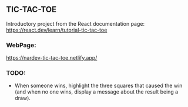 
## TIC-TAC-TOE

Introductory project from the React documentation page:
https://react.dev/learn/tutorial-tic-tac-toe

### WebPage:
https://nardev-tic-tac-toe.netlify.app/

### TODO:

- When someone wins, highlight the three squares that caused the win (and when no one wins, display a message about the result being a draw).